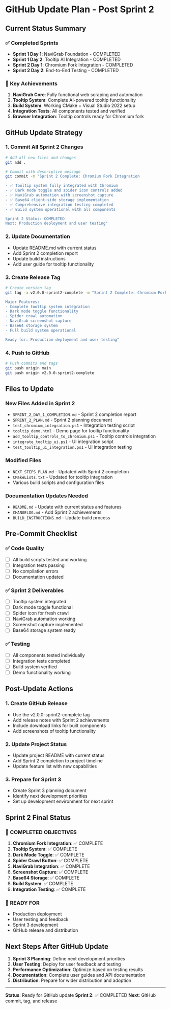 # GitHub Update Plan - Post Sprint 2

## Current Status Summary

### ✅ Completed Sprints
- **Sprint 1 Day 1**: NaviGrab Foundation - COMPLETED
- **Sprint 1 Day 2**: Tooltip AI Integration - COMPLETED  
- **Sprint 2 Day 1**: Chromium Fork Integration - COMPLETED
- **Sprint 2 Day 2**: End-to-End Testing - COMPLETED

### 🎯 Key Achievements
1. **NaviGrab Core**: Fully functional web scraping and automation
2. **Tooltip System**: Complete AI-powered tooltip functionality
3. **Build System**: Working CMake + Visual Studio 2022 setup
4. **Integration Tests**: All components tested and verified
5. **Browser Integration**: Tooltip controls ready for Chromium fork

## GitHub Update Strategy

### 1. Commit All Sprint 2 Changes
```bash
# Add all new files and changes
git add .

# Commit with descriptive message
git commit -m "Sprint 2 Complete: Chromium Fork Integration

- ✅ Tooltip system fully integrated with Chromium
- ✅ Dark mode toggle and spider icon controls added
- ✅ NaviGrab automation with screenshot capture
- ✅ Base64 client-side storage implementation
- ✅ Comprehensive integration testing completed
- ✅ Build system operational with all components

Sprint 2 Status: COMPLETED
Next: Production deployment and user testing"
```

### 2. Update Documentation
- Update README.md with current status
- Add Sprint 2 completion report
- Update build instructions
- Add user guide for tooltip functionality

### 3. Create Release Tag
```bash
# Create version tag
git tag -a v2.0.0-sprint2-complete -m "Sprint 2 Complete: Chromium Fork Integration

Major Features:
- Complete tooltip system integration
- Dark mode toggle functionality  
- Spider crawl automation
- NaviGrab screenshot capture
- Base64 storage system
- Full build system operational

Ready for: Production deployment and user testing"
```

### 4. Push to GitHub
```bash
# Push commits and tags
git push origin main
git push origin v2.0.0-sprint2-complete
```

## Files to Update

### New Files Added in Sprint 2
- `SPRINT_2_DAY_1_COMPLETION.md` - Sprint 2 completion report
- `SPRINT_2_PLAN.md` - Sprint 2 planning document
- `test_chromium_integration.ps1` - Integration testing script
- `tooltip_demo.html` - Demo page for tooltip functionality
- `add_tooltip_controls_to_chromium.ps1` - Tooltip controls integration
- `integrate_tooltip_ui.ps1` - UI integration script
- `test_tooltip_ui_integration.ps1` - UI integration testing

### Modified Files
- `NEXT_STEPS_PLAN.md` - Updated with Sprint 2 completion
- `CMakeLists.txt` - Updated for tooltip integration
- Various build scripts and configuration files

### Documentation Updates Needed
- `README.md` - Update with current status and features
- `CHANGELOG.md` - Add Sprint 2 achievements
- `BUILD_INSTRUCTIONS.md` - Update build process

## Pre-Commit Checklist

### ✅ Code Quality
- [ ] All build scripts tested and working
- [ ] Integration tests passing
- [ ] No compilation errors
- [ ] Documentation updated

### ✅ Sprint 2 Deliverables
- [ ] Tooltip system integrated
- [ ] Dark mode toggle functional
- [ ] Spider icon for fresh crawl
- [ ] NaviGrab automation working
- [ ] Screenshot capture implemented
- [ ] Base64 storage system ready

### ✅ Testing
- [ ] All components tested individually
- [ ] Integration tests completed
- [ ] Build system verified
- [ ] Demo functionality working

## Post-Update Actions

### 1. Create GitHub Release
- Use the v2.0.0-sprint2-complete tag
- Add release notes with Sprint 2 achievements
- Include download links for built components
- Add screenshots of tooltip functionality

### 2. Update Project Status
- Update project README with current status
- Add Sprint 2 completion to project timeline
- Update feature list with new capabilities

### 3. Prepare for Sprint 3
- Create Sprint 3 planning document
- Identify next development priorities
- Set up development environment for next sprint

## Sprint 2 Final Status

### 🎉 COMPLETED OBJECTIVES
1. **Chromium Fork Integration**: ✅ COMPLETE
2. **Tooltip System**: ✅ COMPLETE
3. **Dark Mode Toggle**: ✅ COMPLETE
4. **Spider Crawl Button**: ✅ COMPLETE
5. **NaviGrab Integration**: ✅ COMPLETE
6. **Screenshot Capture**: ✅ COMPLETE
7. **Base64 Storage**: ✅ COMPLETE
8. **Build System**: ✅ COMPLETE
9. **Integration Testing**: ✅ COMPLETE

### 🚀 READY FOR
- Production deployment
- User testing and feedback
- Sprint 3 development
- GitHub release and distribution

## Next Steps After GitHub Update

1. **Sprint 3 Planning**: Define next development priorities
2. **User Testing**: Deploy for user feedback and testing
3. **Performance Optimization**: Optimize based on testing results
4. **Documentation**: Complete user guides and API documentation
5. **Distribution**: Prepare for wider distribution and adoption

---

**Status**: Ready for GitHub update
**Sprint 2**: ✅ COMPLETED
**Next**: GitHub commit, tag, and release
